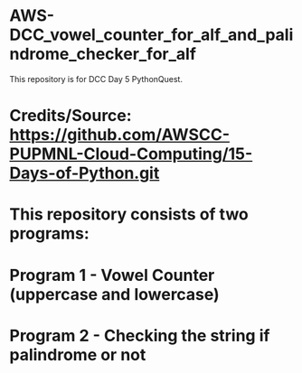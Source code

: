 # AWS-DCC_vowel_counter_for_alf_and_palindrome_checker_for_alf
This repository is for DCC Day 5 PythonQuest.
#
# Credits/Source: https://github.com/AWSCC-PUPMNL-Cloud-Computing/15-Days-of-Python.git
#
# This repository consists of two programs: 
# Program 1 - Vowel Counter (uppercase and lowercase)
# Program 2 - Checking the string if palindrome or not

